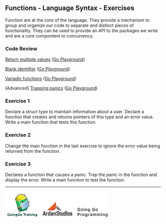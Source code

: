 ## Functions - Language Syntax - Exercises
Function are at the core of the language. They provide a mechanism to group and organize our code to separate and distinct pieces of functionality. They can be used to provide an API to the packages we write and are a core compontent to concurrency.

### Code Review

[Return multiple values](example1/example1.go) ([Go Playground](http://play.golang.org/p/kTKdUJolAU))

[Blank identifier](example2/example2.go) ([Go Playground](http://play.golang.org/p/dDZpl7ti1I))

[Variadic functions](example3/example3.go) ([Go Playground](http://play.golang.org/p/RoP6pNPgKl))

[Advanced] [Trapping panics](advanced/example1/example1.go) ([Go Playground](http://play.golang.org/p/eg14ClW4_y))

### Exercise 1
Declare a struct type to maintain information about a user. Declare a function that creates and returns pointers of this type and an error value. Write a main function that tests this function.  

### Exercise 2
Change the main function in the last exercise to ignore the error value being returned from the function.

### Exercise 3
Declares a function that causes a panic. Trap the panic in the function and display the error. Write a main function to test the function.

___
[![GoingGo Training](../../00-slides/images/ggt_logo.png)](http://www.goinggotraining.net)
[![Ardan Studios](../../00-slides/images/ardan_logo.png)](http://www.ardanstudios.com)
[![GoingGo Blog](../../00-slides/images/ggb_logo.png)](http://www.goinggo.net)